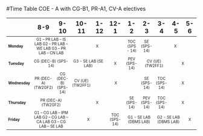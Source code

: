 #Time Table COE - A with CG-B1, PR-A1, CV-A electives
<table align="center" style="table-layout: fixed;">
	<thead>
		<tr>
			<th></th>
			<th>8-9</th>
			<th>9-10</th>
			<th>10-11</th>
			<th>1-12</th>
			<th>12-1</th>
			<th>1-2</th>
			<th>2-3 </th>
			<th>3-4</th>
			<th>4-5</th>
			<th>5-6</th>			
		</tr>
	</thead>
	<tbody align="center" style="font-size: 10px">
		<tr>
			<td align="left"><b>Monday</b></td>
			<td colspan="2">G1 – PR LAB – IS LAB
				G2 – PR LAB – WE LAB
				G3 – PR LAB – CN LAB</td>
			<td colspan="3">X</td>
			<td>TOC
			(SPS - 14)</td>
			<td>SE
			(SPS-14)</td>
			<td colspan="3">X</td>
		</tr>
		<tr>
			<td align="left"><b>Tuesday</b></td>
			<td colspan="2">CG (DEC-B)
			(SPS-14)</td>
			<td colspan="2">G3 - SE LAB (SE LAB)</td>
			<td>X</td>
			<td>PEV
			(SPS-14)</td>
			<td colspan="2">CV (UE)
			(TW2FF1)</td>
			<td colspan="2">X</td>
		</tr>
		<tr>
			<td align="left"><b>Wednesday</b></td>
			<td>PR (DEC-A)
			(TW2GF2)</td>
			<td>CG (DEC-B)
			(SPS-14)</td>
			<td>CV (UE)
			(TW2FF1)</td>
			<td colspan="3">X</td>
			<td>SE
			(SPS-14)</td>
			<td>TOC
			(SPS-14)</td>
			<td colspan="2">X</td>
		</tr>
		<tr>
			<td align="left"><b>Thursday</b></td>
			<td colspan="2">PR (DEC-A)
			(TW2GF2)</td>
			<td colspan="3">X</td>
			<td>SE
			(SPS-14)</td>
			<td>PEV
			(SPS-14)</td>
			<td>TOC
			(SPS-14)</td>
			<td colspan="2">X</td>
		</tr>
		<tr>
			<td align="left"><b>Friday</b></td>
			<td colspan="2">G1 – CG LAB – IPM LAB
			G2 – CG LAB – CA LAB
			G3 – CG LAB – SE LAB</td>
			<td colspan="2">X</td>
			<td>TOC
			(SPS-14)</td>
			<td colspan="2">G1 - SE LAB (DBMS LAB)</td>
			<td colspan="2">G2 - SE LAB (DBMS LAB)</td>
			<td>X</td>
		</tr>
	</tbody>
</table>